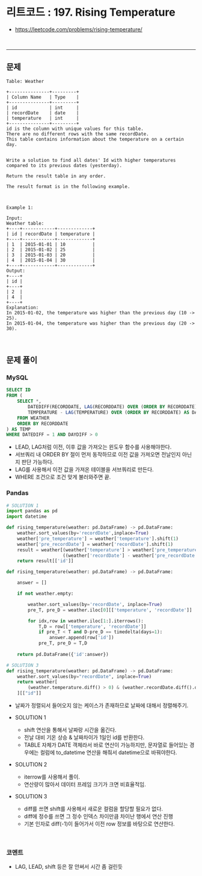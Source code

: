 # 리트코드 : 197. Rising Temperature
* https://leetcode.com/problems/rising-temperature/
<br>

---

## 문제
```text
Table: Weather

+---------------+---------+
| Column Name   | Type    |
+---------------+---------+
| id            | int     |
| recordDate    | date    |
| temperature   | int     |
+---------------+---------+
id is the column with unique values for this table.
There are no different rows with the same recordDate.
This table contains information about the temperature on a certain day.
 

Write a solution to find all dates' Id with higher temperatures compared to its previous dates (yesterday).

Return the result table in any order.

The result format is in the following example.

 

Example 1:

Input: 
Weather table:
+----+------------+-------------+
| id | recordDate | temperature |
+----+------------+-------------+
| 1  | 2015-01-01 | 10          |
| 2  | 2015-01-02 | 25          |
| 3  | 2015-01-03 | 20          |
| 4  | 2015-01-04 | 30          |
+----+------------+-------------+
Output: 
+----+
| id |
+----+
| 2  |
| 4  |
+----+
Explanation: 
In 2015-01-02, the temperature was higher than the previous day (10 -> 25).
In 2015-01-04, the temperature was higher than the previous day (20 -> 30).
```

<br>

## 문제 풀이

### **MySQL**
```SQL
SELECT ID
FROM (
    SELECT *,
        DATEDIFF(RECORDDATE, LAG(RECORDDATE) OVER (ORDER BY RECORDDATE)) AS DATEDIFF,
        TEMPERATURE - LAG(TEMPERATURE) OVER (ORDER BY RECORDDATE) AS DAYDIFF
    FROM WEATHER
    ORDER BY RECORDDATE
) AS TEMP
WHERE DATEDIFF = 1 AND DAYDIFF > 0
```

* LEAD, LAG처럼 이전, 이후 값을 가져오는 윈도우 함수를 사용해야한다.
* 서브쿼리 내 ORDER BY 절이 먼저 동작하므로 이전 값을 가져오면 전날인지 아닌지 판단 가능하다.
* LAG를 사용해서 이전 값을 가져온 테이블을 서브쿼리로 만든다.
* WHERE 조건으로 조건 맞게 불러와주면 끝.

  
### **Pandas**
```python
# SOLUTION 1
import pandas as pd
import datetime

def rising_temperature(weather: pd.DataFrame) -> pd.DataFrame:
    weather.sort_values(by='recordDate',inplace=True)
    weather['pre_temperature'] = weather['temperature'].shift(1)
    weather['pre_recordDate'] = weather['recordDate'].shift(1)
    result = weather[(weather['temperature'] > weather['pre_temperature']) & 
                     ((weather['recordDate'] - weather['pre_recordDate']) == timedelta(days=1))]
    return result[['id']]

def rising_temperature(weather: pd.DataFrame) -> pd.DataFrame:

    answer = []

    if not weather.empty:

        weather.sort_values(by='recordDate', inplace=True)
        pre_T, pre_D = weather.iloc[0][['temperature', 'recordDate']]

        for idx,row in weather.iloc[1:].iterrows():
            T,D = row[['temperature', 'recordDate']]
            if pre_T < T and D-pre_D == timedelta(days=1):
                answer.append(row['id'])
            pre_T, pre_D = T,D
            
    return pd.DataFrame({'id':answer})

# SOLUTION 3
def rising_temperature(weather: pd.DataFrame) -> pd.DataFrame:
    weather.sort_values(by="recordDate", inplace=True)
    return weather[
        (weather.temperature.diff() > 0) & (weather.recordDate.diff().dt.days == 1)
    ][["id"]]
```
* 날짜가 정렬되서 들어오지 않는 케이스가 존재하므로 날짜에 대해서 정렬해주기.

* SOLUTION 1
  * shift 연산을 통해서 날짜랑 시간을 옮긴다.
  * 전날 대비 기온 상승 & 날짜차이가 1일인 id를 반환한다.
  * TABLE 자체가 DATE 객체라서 바로 연산이 가능하지만, 문자열로 들어있는 경우에는 컬럼에 to_datetime 연산을 해줘서 datetime으로 바꿔야한다.
  
* SOLUTION 2
  * iterrow를 사용해서 풀이.
  * 연산량이 많아서 데이터 프레임 크기가 크면 비효율적임.

* SOLUTION 3
  * diff를 쓰면 shift를 사용해서 새로운 컬럼을 할당할 필요가 없다.
  * diff에 정수를 쓰면 그 정수 인덱스 차이만큼 차이난 행에서 연산 진행
  * 기본 인자로 diff(-1)이 들어가서 이전 row 정보를 바탕으로 연산한다.
<br>

### **코멘트**
* LAG, LEAD, shift 등은 잘 안써서 시간 좀 걸린듯
